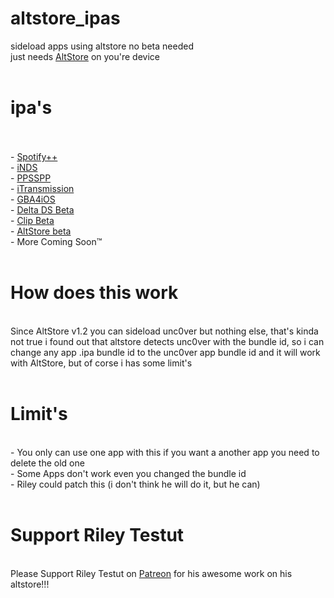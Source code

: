 # altstore_ipas
sideload apps using altstore no beta needed
<br>
just needs <a href="https://altstore.io/">AltStore</a> on you're device
<br>
<br>
# ipa's
<br>
<br>
- <a href="https://github.com/CrafterPika/altstore_ipas/blob/master/ipa/spotify++_altstore_v1.0.ipa?raw=true">Spotify++</a>
<br>
- <a href="https://github.com/CrafterPika/altstore_ipas/blob/master/ipa/iNDS_altstore_v1.10.7.ipa?raw=true">iNDS</a>
<br>
- <a href="https://github.com/CrafterPika/altstore_ipas/blob/master/ipa/ppsspp_altstore_v1.9.3.ipa?raw=true">PPSSPP</a>
<br>
- <a href="https://github.com/CrafterPika/altstore_ipas/blob/master/ipa/iTransmission_altstore_v5.0.ipa?raw=true">iTransmission</a>
<br>
- <a href="https://github.com/CrafterPika/altstore_ipas/blob/master/ipa/GBA4iOS_altstore_v2.1.1.ipa?raw=true">GBA4iOS</a>
<br>
- <a href="https://github.com/CrafterPika/altstore_ipas/blob/master/ipa/Delta_altstore_v1.2b.ipa?raw=true">Delta DS Beta</a>
<br>
- <a href="https://github.com/CrafterPika/altstore_ipas/blob/master/ipa/Clip_altstore_v1.0b.ipa?raw=true">Clip Beta</a>
<br>
- <a href="https://github.com/CrafterPika/altstore_ipas/blob/master/ipa/AltStore-beta_altstore_v1.2b4.ipa?raw=true">AltStore beta</a>
<br>
- More Coming Soon™️
<br>
<br>
<h1>How does this work</h1>
<br>
Since AltStore v1.2 you can sideload unc0ver but nothing else, that's kinda not true i found out that altstore detects unc0ver with the bundle id, so i can change any app .ipa bundle id to the unc0ver app bundle id and it will work with AltStore, but of corse i has some limit's
<br>
<br>
<h1>Limit's</h1>
<br>
- You only can use one app with this if you want a another app you need to delete the old one
<br>
- Some Apps don't work even you changed the bundle id
<br>
- Riley could patch this (i don't think he will do it, but he can)
<br>
<br>
<h1>Support Riley Testut</h1>
<br>
Please Support Riley Testut on <a href="https://www.patreon.com/rileytestut">Patreon</a> for his awesome work on his altstore!!!

